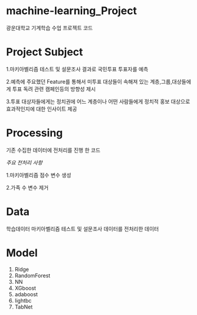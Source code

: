 # machine-learning_Project
광운대학교 기계학습 수업 프로젝트 코드



# Project Subject

1.마키아벨리즘 테스트 및 설문조사 결과로 국민투표 투표자를 예측


2.예측에 주요했던 Feature를 통해서 미투표 대상들이 속해져 있는 계층,그룹,대상들에게 투표 독려 관련 캠페인등의 방향성 제시 


3.투표 대상자들에게는 정치권에 어느 계층이나 어떤 사람들에게 정치적 홍보 대상으로 효과적인지에 대한 인사이트 제공

# Processing

기존 수집한 데이터에 전처리를 진행 한 코드


*주요 전처리 사항*


1.마키아벨리즘 점수 변수 생성

2.가족 수 변수 제거


# Data

학습데이터 마키아벨리즘 테스트 및 설문조사 데이터를 전처리한 데이터



# Model

1. Ridge 
2. RandomForest
3. NN
4. XGboost
5. adaboost
6. lightbc
7. TabNet

